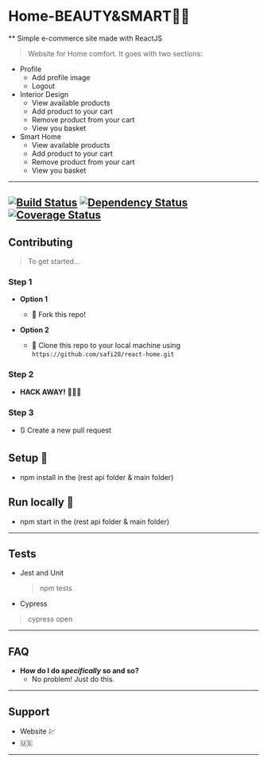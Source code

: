 # Home-BEAUTY&SMART🏡:battery:
** Simple e-commerce site made with ReactJS
> Website for Home comfort. It goes with two sections:
- Profile 
  - Add profile image
  - Logout
- Interior Design
  - View available products
  - Add product to your cart
  - Remove product from your cart
  - View you basket
- Smart Home 
  - View available products
  - Add product to your cart
  - Remove product from your cart
  - View you basket
---
[![Build Status](http://img.shields.io/travis/badges/badgerbadgerbadger.svg?style=flat-square)](https://travis-ci.org/badges/badgerbadgerbadger) [![Dependency Status](http://img.shields.io/gemnasium/badges/badgerbadgerbadger.svg?style=flat-square)](https://gemnasium.com/badges/badgerbadgerbadger) [![Coverage Status](http://img.shields.io/coveralls/badges/badgerbadgerbadger.svg?style=flat-square)](https://coveralls.io/r/badges/badgerbadgerbadger)
---
## Contributing 

> To get started...

### Step 1

- **Option 1**
    - 🍴 Fork this repo!

- **Option 2**
    - 👯 Clone this repo to your local machine using `https://github.com/safi28/react-home.git`

### Step 2

- **HACK AWAY!** 🔨🔨🔨

### Step 3

- 🔃 Create a new pull request  

## Setup 🔨
- npm install in the (rest api folder & main folder)
## Run locally 🏃
- npm start in the (rest api folder & main folder)
---
## Tests
 - Jest and Unit
   > npm tests
 - Cypress
 > cypress open
---
## FAQ

- **How do I do *specifically* so and so?**
    - No problem! Just do this.

---

## Support

- Website :chart:
- :us:
---

